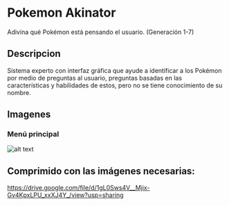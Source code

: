 # Pokemon Akinator
Adivina qué Pokémon está pensando el usuario. (Generación 1-7) 

## Descripcion
Sistema experto con interfaz gráfica que ayude a identificar a los Pokémon por medio de preguntas al usuario, preguntas basadas en las características y habilidades de estos, pero no se tiene conocimiento de su nombre.

## Imagenes

### Menú principal
![alt text](https://drive.google.com/file/d/1Zr8pbuV--dVCIzJj9wQ1ukXJwUS8LMUe/view?usp=sharing)

## Comprimido con las imágenes necesarias:
https://drive.google.com/file/d/1gL0Sws4V__Mjix-Gv4KpxLPU_xxXJ4Y_/view?usp=sharing
